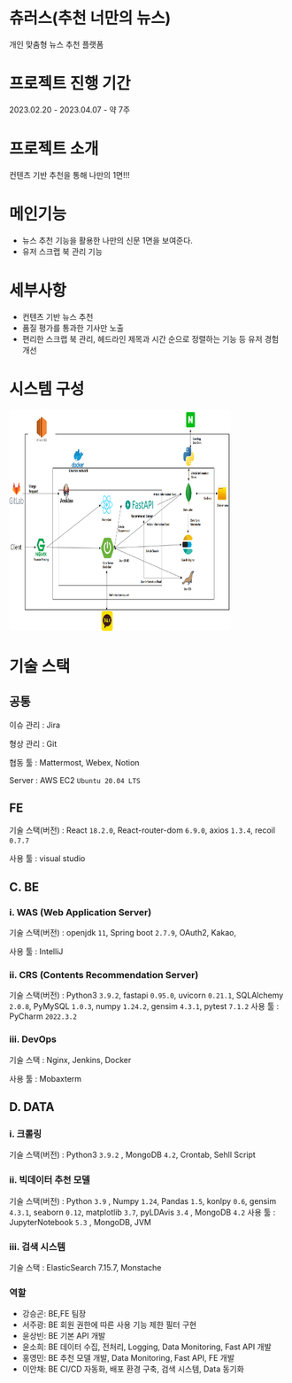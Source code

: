 # 츄러스(추천 너만의 뉴스)

개인 맞춤형 뉴스 추천 플랫폼

# 프로젝트 진행 기간

2023.02.20 - 2023.04.07 - 약 7주

# 프로젝트 소개

컨텐츠 기반 추천을 통해 나만의 1면!!!

# 메인기능

- 뉴스 추천 기능을 활용한 나만의 신문 1면을 보여준다.
- 유저 스크랩 북 관리 기능

# 세부사항

- 컨텐츠 기반 뉴스 추천
- 품질 평가를 통과한 기사만 노출
- 편리한 스크랩 북 관리, 헤드라인 제목과 시간 순으로 정렬하는 기능 등 유저 경험 개선

# 시스템 구성

<img src="picture/architecture.png" width="400" height="400"/>

# 기술 스택

## 공통

이슈 관리 : Jira

형상 관리 : Git

협동 툴 : Mattermost, Webex, Notion

Server : AWS EC2 `Ubuntu 20.04 LTS`
<br/>

## FE

기술 스택(버전) : React `18.2.0`, React-router-dom `6.9.0`, axios `1.3.4`, recoil `0.7.7`

사용 툴 : visual studio


## C. BE

### i. WAS (Web Application Server)

기술 스택(버전) : openjdk `11`, Spring boot `2.7.9`, OAuth2, Kakao,

사용 툴 : IntelliJ


### ii. CRS (Contents Recommendation Server)

기술 스택(버전) : Python3 `3.9.2`, fastapi `0.95.0`, uvicorn `0.21.1`, SQLAlchemy `2.0.8`, PyMySQL `1.0.3`, numpy `1.24.2`, gensim `4.3.1`, pytest `7.1.2`
사용 툴 : PyCharm `2022.3.2`


### iii. DevOps

기술 스택 : Nginx, Jenkins, Docker

사용 툴 : Mobaxterm


## D. DATA

### i. 크롤링

기술 스택(버전) : Python3 `3.9.2`
, MongoDB `4.2`, Crontab, Sehll Script


### ii. 빅데이터 추천 모델

기술 스택(버전) : Python `3.9` , Numpy `1.24`, Pandas `1.5`, konlpy `0.6`, gensim `4.3.1`, seaborn `0.12`, matplotlib `3.7`, pyLDAvis `3.4` , MongoDB `4.2`
사용 툴 : JupyterNotebook `5.3` , MongoDB, JVM



### iii. 검색 시스템

기술 스택 : ElasticSearch 7.15.7, Monstache

### 역할

- 강승곤: BE,FE 팀장
- 서주광: BE 회원 권한에 따른 사용 기능 제한 필터 구현
- 윤상빈: BE 기본 API 개발
- 윤소희: BE 데이터 수집, 전처리, Logging, Data Monitoring, Fast API 개발
- 홍영민: BE 추천 모델 개발, Data Monitoring, Fast API, FE 개발
- 이안채: BE CI/CD 자동화, 배포 환경 구축, 검색 시스템, Data 동기화
